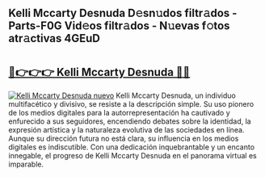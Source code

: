 ## Kelli Mccarty Desnuda D𝚎sn𝚞dos filtr𝚊dos - Parts-F0G Vid𝚎os filtr𝚊dos - N𝚞evas f𝚘tos atr𝚊ctivas 4GEuD

# <h2><a href="http://mb2raf.tromn.icu/?c=Kelli+Mccarty+Desnuda">🔗👉👉👉 Kelli Mccarty Desnuda 🔗🔗</a></h2>

[![Kelli Mccarty Desnuda nuevo](https://i.imgur.com/pEAQMta.gif)](http://mb2raf.tromn.icu/?c=Kelli+Mccarty+Desnuda)
Kelli Mccarty Desnuda, un individuo multifacético y divisivo, se resiste a la descripción simple. Su uso pionero de los medios digitales para la autorrepresentación ha cautivado y enfurecido a sus seguidores, encendiendo debates sobre la identidad, la expresión artística y la naturaleza evolutiva de las sociedades en línea. Aunque su dirección futura no está clara, su influencia en los medios digitales es indiscutible. Con una dedicación inquebrantable y un encanto innegable, el progreso de Kelli Mccarty Desnuda en el panorama virtual es imparable.
